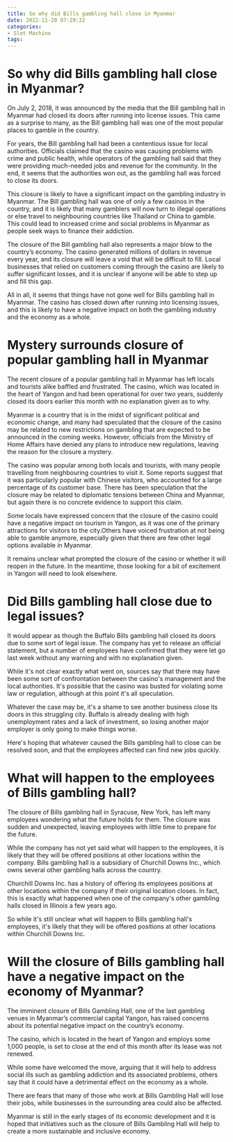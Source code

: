 ```yaml
---
title: So why did Bills gambling hall close in Myanmar
date: 2022-11-20 07:29:22
categories:
- Slot Machine
tags:
---
```



#  So why did Bills gambling hall close in Myanmar?

On July 2, 2018, it was announced by the media that the Bill gambling hall in Myanmar had closed its doors after running into license issues. This came as a surprise to many, as the Bill gambling hall was one of the most popular places to gamble in the country.

For years, the Bill gambling hall had been a contentious issue for local authorities. Officials claimed that the casino was causing problems with crime and public health, while operators of the gambling hall said that they were providing much-needed jobs and revenue for the community. In the end, it seems that the authorities won out, as the gambling hall was forced to close its doors.

This closure is likely to have a significant impact on the gambling industry in Myanmar. The Bill gambling hall was one of only a few casinos in the country, and it is likely that many gamblers will now turn to illegal operations or else travel to neighbouring countries like Thailand or China to gamble. This could lead to increased crime and social problems in Myanmar as people seek ways to finance their addiction.

The closure of the Bill gambling hall also represents a major blow to the country’s economy. The casino generated millions of dollars in revenue every year, and its closure will leave a void that will be difficult to fill. Local businesses that relied on customers coming through the casino are likely to suffer significant losses, and it is unclear if anyone will be able to step up and fill this gap.

All in all, it seems that things have not gone well for Bills gambling hall in Myanmar. The casino has closed down after running into licensing issues, and this is likely to have a negative impact on both the gambling industry and the economy as a whole.

#  Mystery surrounds closure of popular gambling hall in Myanmar

The recent closure of a popular gambling hall in Myanmar has left locals and tourists alike baffled and frustrated. The casino, which was located in the heart of Yangon and had been operational for over two years, suddenly closed its doors earlier this month with no explanation given as to why.

Myanmar is a country that is in the midst of significant political and economic change, and many had speculated that the closure of the casino may be related to new restrictions on gambling that are expected to be announced in the coming weeks. However, officials from the Ministry of Home Affairs have denied any plans to introduce new regulations, leaving the reason for the closure a mystery.

The casino was popular among both locals and tourists, with many people travelling from neighbouring countries to visit it. Some reports suggest that it was particularly popular with Chinese visitors, who accounted for a large percentage of its customer base. There has been speculation that the closure may be related to diplomatic tensions between China and Myanmar, but again there is no concrete evidence to support this claim.

Some locals have expressed concern that the closure of the casino could have a negative impact on tourism in Yangon, as it was one of the primary attractions for visitors to the city.Others have voiced frustration at not being able to gamble anymore, especially given that there are few other legal options available in Myanmar.

It remains unclear what prompted the closure of the casino or whether it will reopen in the future. In the meantime, those looking for a bit of excitement in Yangon will need to look elsewhere.

#  Did Bills gambling hall close due to legal issues?

It would appear as though the Buffalo Bills gambling hall closed its doors due to some sort of legal issue. The company has yet to release an official statement, but a number of employees have confirmed that they were let go last week without any warning and with no explanation given.

While it's not clear exactly what went on, sources say that there may have been some sort of confrontation between the casino's management and the local authorities. It's possible that the casino was busted for violating some law or regulation, although at this point it's all speculation.

Whatever the case may be, it's a shame to see another business close its doors in this struggling city. Buffalo is already dealing with high unemployment rates and a lack of investment, so losing another major employer is only going to make things worse.

Here's hoping that whatever caused the Bills gambling hall to close can be resolved soon, and that the employees affected can find new jobs quickly.

#  What will happen to the employees of Bills gambling hall?

The closure of Bills gambling hall in Syracuse, New York, has left many employees wondering what the future holds for them. The closure was sudden and unexpected, leaving employees with little time to prepare for the future.

While the company has not yet said what will happen to the employees, it is likely that they will be offered positions at other locations within the company. Bills gambling hall is a subsidiary of Churchill Downs Inc., which owns several other gambling halls across the country.

Churchill Downs Inc. has a history of offering its employees positions at other locations within the company if their original location closes. In fact, this is exactly what happened when one of the company's other gambling halls closed in Illinois a few years ago.

So while it's still unclear what will happen to Bills gambling hall's employees, it's likely that they will be offered positions at other locations within Churchill Downs Inc.

#  Will the closure of Bills gambling hall have a negative impact on the economy of Myanmar?

The imminent closure of Bills Gambling Hall, one of the last gambling venues in Myanmar’s commercial capital Yangon, has raised concerns about its potential negative impact on the country’s economy.

The casino, which is located in the heart of Yangon and employs some 1,000 people, is set to close at the end of this month after its lease was not renewed.

While some have welcomed the move, arguing that it will help to address social ills such as gambling addiction and its associated problems, others say that it could have a detrimental effect on the economy as a whole.

There are fears that many of those who work at Bills Gambling Hall will lose their jobs, while businesses in the surrounding area could also be affected.

Myanmar is still in the early stages of its economic development and it is hoped that initiatives such as the closure of Bills Gambling Hall will help to create a more sustainable and inclusive economy.